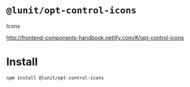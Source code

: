 # `@lunit/opt-control-icons`

Icons

<http://frontend-components-handbook.netlify.com/#/opt-control-icons>

# Install

```sh
npm install @lunit/opt-control-icons
```
